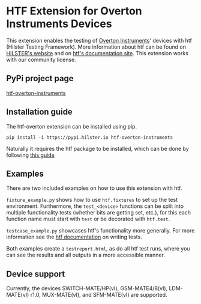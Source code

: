 # HTF Extension for Overton Instruments Devices
This extension enables the testing of [Overton Instruments](http://overtoninstruments.com/)' devices with htf (Hilster Testing Framework).
More information about htf can be found on [HILSTER's website](https://www.hilster.io/en/testbench/)
and on [htf's documentation site](https://docs.hilster.io/htf/latest/index.html).
This extension works with our community license.

## PyPi project page
[htf-overton-instruments](https://pypi.org/project/htf-overton-instruments/)

## Installation guide
The htf-overton extension can be installed using pip.

``pip install -i https://pypi.hilster.io htf-overton-instruments``

Naturally it requires the htf package to be installed, which can be done by following [this guide](https://docs.hilster.io/htf/latest/installation.html#installation-of-htf-via-pip)

## Examples

There are two included examples on how to use this extension with htf.

``fixture_example.py`` shows how to use ``htf.fixtures`` to set up the test environment. Furthermore, the ``test_<device>`` functions can be split into multiple functionality tests (whether bits are getting set, etc.), for this each function name must start with ``test`` or be decorated with ``htf.test``.

``testcase_example.py`` showcases htf's functionality more generally. For more information see the [htf documentation](https://docs.hilster.io/htf/latest/writing_tests.html#) on writing tests.

Both examples create a ``testreport.html``, as do all htf test runs, where you can see the results and all outputs in a more accessible manner.

## Device support

Currently, the devices SWITCH-MATE/HP(vI), GSM-MATE4/8(vI), LDM-MATE(vI) r1.0, MUX-MATE(vI), and SFM-MATE(vI) are supported.